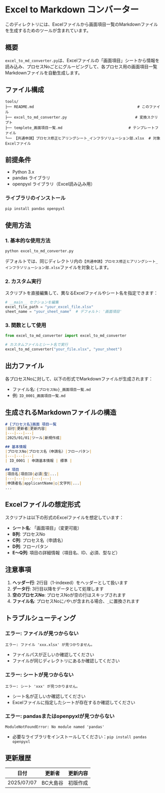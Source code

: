 # Excel to Markdown コンバーター

このディレクトリには、Excelファイルから画面項目一覧のMarkdownファイルを生成するためのツールが含まれています。

## 概要

`excel_to_md_converter.py`は、Excelファイルの「画面項目」シートから情報を読み込み、プロセスNoごとにグルーピングして、各プロセス用の画面項目一覧Markdownファイルを自動生成します。

## ファイル構成

```
tools/
├── README.md                                               # このファイル
├── excel_to_md_converter.py                               # 変換スクリプト
├── templete_画面項目一覧.md                              # テンプレートファイル
└── 【共通申請】プロセス修正ヒアリングシート_インフラソリューション部.xlsx  # 対象Excelファイル
```

## 前提条件

- Python 3.x
- pandas ライブラリ
- openpyxl ライブラリ（Excel読み込み用）

### ライブラリのインストール

```bash
pip install pandas openpyxl
```

## 使用方法

### 1. 基本的な使用方法

```bash
python excel_to_md_converter.py
```

デフォルトでは、同じディレクトリ内の`【共通申請】プロセス修正ヒアリングシート_インフラソリューション部.xlsx`ファイルを対象とします。


### 2. カスタム実行

スクリプトを直接編集して、異なるExcelファイルやシート名を指定できます：

```python
# __main__ セクションを編集
excel_file_path = "your_excel_file.xlsx"
sheet_name = "your_sheet_name"  # デフォルト: '画面項目'
```

### 3. 関数として使用

```python
from excel_to_md_converter import excel_to_md_converter

# カスタムファイルとシート名で実行
excel_to_md_converter("your_file.xlsx", "your_sheet")
```

## 出力ファイル

各プロセスNoに対して、以下の形式でMarkdownファイルが生成されます：

- ファイル名: `{プロセスNo}_画面項目一覧.md`
- 例: `ID_0001_画面項目一覧.md`

## 生成されるMarkdownファイルの構造

```markdown
# {プロセス名}画面 項目一覧
|日付|更新者|更新内容|
|---|---|---|
|2025/01/01|ツール|新規作成|

## 基本情報
|プロセスNo|プロセス名（申請名）|フローパタン|
|---|---|---|
| ID_0001 | 申請基本情報 | 標準 |

## 項目
|項目名|項目ID|必須|型|...|
|---|---|---|---|---|
|申請者名|applicantName|○|文字列|...|
...
```

## Excelファイルの想定形式

スクリプトは以下の形式のExcelファイルを想定しています：

- **シート名**: 「画面項目」（変更可能）
- **B列**: プロセスNo
- **C列**: プロセス名（申請名）
- **D列**: フローパタン
- **E～Q列**: 項目の詳細情報（項目名、ID、必須、型など）

## 注意事項

1. **ヘッダー行**: 2行目（1-indexed）をヘッダーとして扱います
2. **データ行**: 3行目以降をデータとして処理します
3. **空のプロセスNo**: プロセスNoが空の行はスキップされます
4. **ファイル名**: プロセスNoに`/`や`\`が含まれる場合、`_`に置換されます

## トラブルシューティング

### エラー: ファイルが見つからない
```
エラー: ファイル 'xxx.xlsx' が見つかりません。
```
- ファイルパスが正しいか確認してください
- ファイルが同じディレクトリにあるか確認してください

### エラー: シートが見つからない
```
エラー: シート 'xxx' が見つかりません。
```
- シート名が正しいか確認してください
- Excelファイルに指定したシートが存在するか確認してください

### エラー: pandasまたはopenpyxlが見つからない
```
ModuleNotFoundError: No module named 'pandas'
```
- 必要なライブラリをインストールしてください：`pip install pandas openpyxl`

## 更新履歴

|日付|更新者|更新内容|
|---|---|---|
|2025/07/07|BC大島谷|初版作成|
